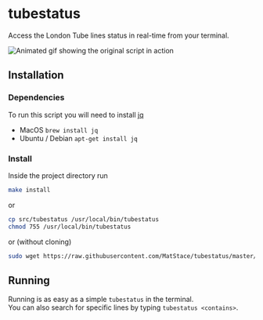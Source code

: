 # tubestatus
Access the London Tube lines status in real-time from your terminal.

![Animated gif showing the original script in action](https://github.com/MatStace/tubestatus/blob/master/_demo/demo.gif)  

## Installation

### Dependencies
To run this script you will need to install [jq](https://stedolan.github.io/jq/download) 
- MacOS           `brew install jq`
- Ubuntu / Debian `apt-get install jq`

### Install

Inside the project directory run
```sh
make install 
```
or
```sh
cp src/tubestatus /usr/local/bin/tubestatus
chmod 755 /usr/local/bin/tubestatus
```
or (without cloning)
```sh
sudo wget https://raw.githubusercontent.com/MatStace/tubestatus/master/src/tubestatus -P /usr/local/bin && sudo chmod 755 /usr/local/bin/tubestatus
```
## Running
Running is as easy as a simple `tubestatus` in the terminal.  
You can also search for specific lines by typing `tubestatus <contains>`.  
